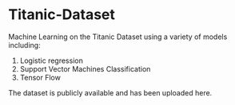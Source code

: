# Titanic-Dataset
Machine Learning on the Titanic Dataset using a variety of models including:
1. Logistic regression
2. Support Vector Machines Classification
3. Tensor Flow

The dataset is publicly available and has been uploaded here. 
